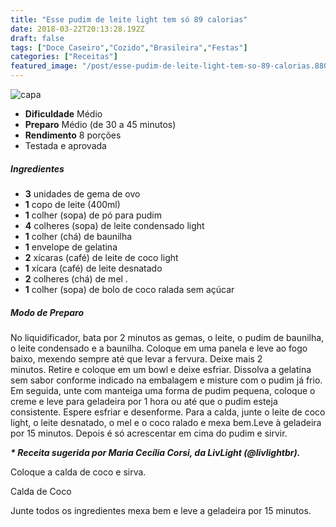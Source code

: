 ```yaml
---
title: "Esse pudim de leite light tem só 89 calorias"
date: 2018-03-22T20:13:28.192Z
draft: false
tags: ["Doce Caseiro","Cozido","Brasileira","Festas"]
categories: ["Receitas"]
featured_image: "/post/esse-pudim-de-leite-light-tem-so-89-calorias.880afaf5.jpg"
---
```


![capa](/post/esse-pudim-de-leite-light-tem-so-89-calorias.880afaf5.jpg)

*   **Dificuldade** Médio
*   **Preparo** Médio (de 30 a 45 minutos)
*   **Rendimento** 8 porções
*   Testada e aprovada
    

##### Ingredientes

*   **3** unidades de gema de ovo
*   **1** copo de leite (400ml)
*   **1** colher (sopa) de pó para pudim
*   **4** colheres (sopa) de leite condensado light
*   **1** colher (chá) de baunilha
*   **1** envelope de gelatina
*   **2** xícaras (café) de leite de coco light
*   **1** xícara (café) de leite desnatado
*   **2** colheres (chá) de mel .
*   **1** colher (sopa) de bolo de coco ralada sem açúcar

##### Modo de Preparo

No liquidificador, bata por 2 minutos as gemas, o leite, o pudim de baunilha, o leite condensado e a baunilha. Coloque em uma panela e leve ao fogo baixo, mexendo sempre até que levar a fervura. Deixe mais 2 minutos. Retire e coloque em um bowl e deixe esfriar. Dissolva a gelatina sem sabor conforme indicado na embalagem e misture com o pudim já frio. Em seguida, unte com manteiga uma forma de pudim pequena, coloque o creme e leve para geladeira por 1 hora ou até que o pudim esteja consistente. Espere esfriar e desenforme. Para a calda, junte o leite de coco light, o leite desnatado, o mel e o coco ralado e mexa bem.Leve à geladeira por 15 minutos. Depois é só acrescentar em cima do pudim e sirvir.

_**\* Receita sugerida por Maria Cecília Corsi, da LivLight (@livlightbr).**_

Coloque a calda de coco e sirva.

Calda de Coco

Junte todos os ingredientes mexa bem e leve a geladeira por 15 minutos.
